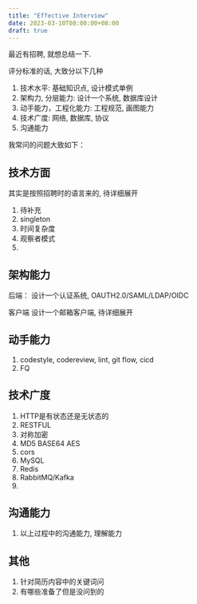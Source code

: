 ```yaml
---
title: "Effective Interview"
date: 2023-03-10T08:00:00+08:00
draft: true
---
```


最近有招聘, 就想总结一下.

评分标准的话, 大致分以下几种

1. 技术水平: 基础知识点, 设计模式单例
2. 架构力, 分层能力: 设计一个系统, 数据库设计
3. 动手能力，工程化能力: 工程规范, 画图能力
4. 技术广度: 网络, 数据库, 协议
5. 沟通能力

我常问的问题大致如下：

## 技术方面
其实是按照招聘时的语言来的, 待详细展开
1. 待补充
2. singleton
3. 时间复杂度
4. 观察者模式
5. 

## 架构能力
后端：
设计一个认证系统, OAUTH2.0/SAML/LDAP/OIDC

客户端
设计一个邮箱客户端, 待详细展开

## 动手能力

1. codestyle, codereview, lint, git flow, cicd
2. FQ

## 技术广度

1. HTTP是有状态还是无状态的
2. RESTFUL
3. 对称加密
4. MD5 BASE64 AES
5. cors
6. MySQL
7. Redis
8. RabbitMQ/Kafka
9. 

## 沟通能力

1. 以上过程中的沟通能力, 理解能力

## 其他
1. 针对简历内容中的关键词问
2. 有哪些准备了但是没问到的